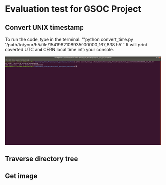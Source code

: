 # Evaluation test for GSOC Project

## Convert UNIX timestamp

To run the code, type in the terminal:
'''python convert_time.py '/path/to/your/h5/file/1541962108935000000_167_838.h5'''
It will print coverted UTC and CERN local time into your console.

![Add img](convert_time.png?raw=true "Title")


## Traverse directory tree

## Get image

